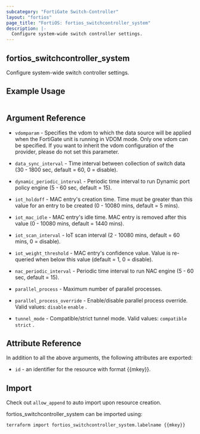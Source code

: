 ```yaml
---
subcategory: "FortiGate Switch-Controller"
layout: "fortios"
page_title: "FortiOS: fortios_switchcontroller_system"
description: |-
  Configure system-wide switch controller settings.
---
```


## fortios_switchcontroller_system
Configure system-wide switch controller settings.

## Example Usage

```hcl

```

## Argument Reference
* `vdomparam` - Specifies the vdom to which the data source will be applied when the FortiGate unit is running in VDOM mode. Only one vdom can be specified. If you want to inherit the vdom configuration of the provider, please do not set this parameter.

* `data_sync_interval` - Time interval between collection of switch data (30 - 1800 sec, default = 60, 0 = disable).
* `dynamic_periodic_interval` - Periodic time interval to run Dynamic port policy engine (5 - 60 sec, default = 15).
* `iot_holdoff` - MAC entry's creation time. Time must be greater than this value for an entry to be created (0 - 10080 mins, default = 5 mins).
* `iot_mac_idle` - MAC entry's idle time. MAC entry is removed after this value (0 - 10080 mins, default = 1440 mins).
* `iot_scan_interval` - IoT scan interval (2 - 10080 mins, default = 60 mins, 0 = disable).
* `iot_weight_threshold` - MAC entry's confidence value. Value is re-queried when below this value (default = 1, 0 = disable).
* `nac_periodic_interval` - Periodic time interval to run NAC engine (5 - 60 sec, default = 15).
* `parallel_process` - Maximum number of parallel processes.
* `parallel_process_override` - Enable/disable parallel process override. Valid values: `disable` `enable` .
* `tunnel_mode` - Compatible/strict tunnel mode. Valid values: `compatible` `strict` .

## Attribute Reference

In addition to all the above arguments, the following attributes are exported:
* `id` - an identifier for the resource with format {{mkey}}.

## Import

Check out `allow_append` to auto import upon resource creation.

fortios_switchcontroller_system can be imported using:
```sh
terraform import fortios_switchcontroller_system.labelname {{mkey}}
```
